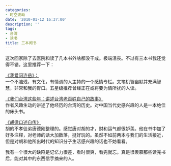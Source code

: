```yaml
---
categories:
- 时空波动
date: '2010-01-12 16:37:00'
description: ''
tags:
- 台湾
- 读书
title: 三本闲书
---
```

这次回家除了去医院和读了几本书外啥都没干成。极端沮丧。不过有三本书我还觉得不错，这里推荐一下：  
  
[《我爱问连岳》：](http://www.douban.com/subject/2143304/)  
一个不脑残，有文化，有情调的人主持的一个感情专栏。文笔机智幽默并充满智慧，非常和我的胃口。五星级推荐曾经正在或将要为情所扰的人读。  
  
  
[《我们台湾这些年：讲述台湾老百姓自己的故事》](http://www.douban.com/subject/4113090/)  
作者风趣生动的讲述了他经历的台湾的历史。对中国当代史感兴趣的人是一本绝佳的床头书。  
  
  
[《胡适口述自传》](http://www.douban.com/subject/1313126/)  
胡的不孝徒弟唐德刚整理的。感觉唐对胡的才，财和运气都很妒羡。他在书中加了好多注释，对老师的话大加数落，挺好玩的。虽然不如前两本与我们的生活接近，但是对胡和他所出时代的知识分子生活感兴趣的话也不妨看看。  
  
我有一个很大的缺陷是记忆力很差，看时很爽，看完就忘。真是很羡慕那些读完书后，能对其中的东西信手摘来的人。  
   


